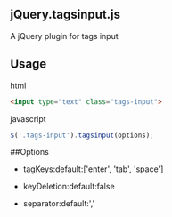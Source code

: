 ## jQuery.tagsinput.js
A jQuery plugin for tags input

## Usage
html
```html
<input type="text" class="tags-input">
```
javascript
```javascript
$('.tags-input').tagsinput(options);
```

##Options
* tagKeys:default:['enter', 'tab', 'space']

* keyDeletion:default:false

* separator:default:','